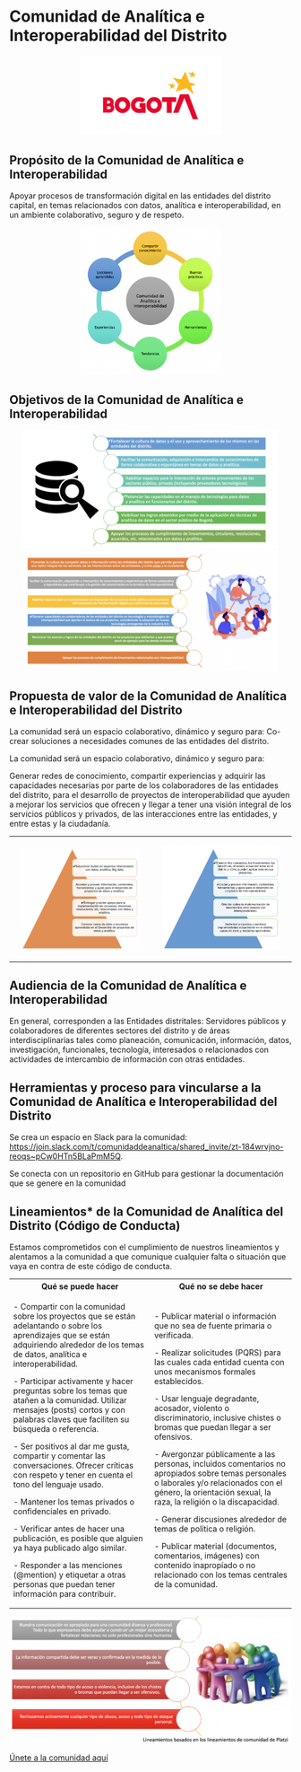 # Comunidad de Analítica e Interoperabilidad del Distrito
<p align="center">
    <img src='imagenes/logo-bogota.jpg' style="width:50%;text-align:center;" />
</p>

## Propósito de la Comunidad de Analítica e Interoperabilidad
Apoyar procesos de transformación digital en las entidades del distrito capital, en temas relacionados con datos, analítica e interoperabilidad, en un ambiente colaborativo, seguro y de respeto.
<p align="center">
    <img src='imagenes/proposito-comunidad.png' style="width:50%;text-align:center;" />
</p>

## Objetivos de la Comunidad de Analítica e Interoperabilidad
<p align="center">
    <img src='imagenes/objetivo-comunidad-1.png' style="width:90%;text-align:center;" />
    <img src='imagenes/objetivo-comunidad-2.png' style="width:90%;text-align:center;" />
</p>

## Propuesta de valor de la Comunidad de Analítica e Interoperabilidad del Distrito
La comunidad será un espacio colaborativo, dinámico y seguro para:
Co-crear soluciones a necesidades comunes de las entidades del distrito.

La comunidad será un espacio colaborativo, dinámico y seguro para:

Generar redes de conocimiento, compartir experiencias y adquirir las capacidades necesarias por parte de los colaboradores de las entidades del distrito, para el desarrollo de proyectos de interoperabilidad que ayuden a mejorar los servicios que ofrecen y llegar a tener una visión integral de los servicios públicos y privados, de las interacciones entre las entidades, y entre estas y la ciudadanía.

<table style="border:none;">
    <tr>
        <td>
            <p align="center">
                <img src='imagenes/valor-1.png' style="width:90%;text-align:center;" />
            </p>
        </td>
        <td>
            <p align="center">
                <img src='imagenes/valor-2.png' style="width:90%;text-align:center;" />
            </p>
        </td>
    </tr>
</table>

## Audiencia de la Comunidad de Analítica e Interoperabilidad
En general, corresponden a las Entidades distritales: Servidores públicos y colaboradores de diferentes sectores del distrito y de áreas interdisciplinarias tales como planeación, comunicación, información, datos, investigación, funcionales, tecnología, interesados o relacionados con actividades de intercambio de información con otras entidades.
## Herramientas y proceso para vincularse a la Comunidad de Analítica e Interoperabilidad del Distrito 
Se crea un espacio en Slack para la comunidad:
https://join.slack.com/t/comunidaddeanaltica/shared_invite/zt-184wrvjno-reoqs~pCw0HTn5BLaPmM5Q.

Se conecta con un repositorio en GitHub para gestionar la documentación que se genere en la comunidad

## Lineamientos* de la Comunidad de Analítica del Distrito (Código de Conducta)
Estamos comprometidos con el cumplimiento de nuestros lineamientos y alentamos a la comunidad a que comunique cualquier falta o situación que vaya en contra de este código de conducta.

<table style="border:none;">
    <tr>
        <th>
            Qué se puede hacer
        </th>
        <th>
            Qué no se debe hacer
        </th>
    </tr>
    <tr>
        <td>
            <p>- Compartir con la comunidad sobre los proyectos que se están adelantando o sobre los aprendizajes que se están adquiriendo alrededor de los temas de datos, analítica e interoperabilidad.</p>
            <p>- Participar activamente y hacer preguntas sobre los temas que atañen a la comunidad.  
            Utilizar mensajes (posts) cortos y con palabras claves que faciliten su búsqueda o referencia.</p>
            <p>- Ser positivos al dar me gusta, compartir y comentar las conversaciones. Ofrecer críticas con respeto y tener en cuenta el tono del lenguaje usado. </p>
            <p>- Mantener los temas privados o confidenciales en privado.</p>
            <p>- Verificar antes de hacer una publicación, es posible que alguien ya haya publicado algo similar.</p>
            <p>- Responder a las menciones (@mention) y etiquetar a otras personas que puedan tener información para contribuir.</p>
        </td>
        <td>
            <p>- Publicar material o información que no sea de fuente primaria o verificada.</p>
            <p>- Realizar solicitudes (PQRS) para las cuales cada entidad cuenta con unos mecanismos formales establecidos.</p>
            <p>- Usar lenguaje degradante, acosador, violento o discriminatorio, inclusive chistes o bromas que puedan llegar a ser ofensivos.</p> 
            <p>- Avergonzar públicamente a las personas, incluidos comentarios no apropiados sobre temas personales o laborales y/o relacionados con el género, la orientación sexual, la raza, la religión o la discapacidad.</p>
            <p>- Generar discusiones alrededor de temas de política o religión.</p>
            <p>- Publicar material (documentos, comentarios, imágenes) con contenido inapropiado o no relacionado con los temas centrales de la comunidad.</p>
        </td>
    </tr>
</table>

<img src='imagenes/lineamientos-1.png' />

[Únete a la comunidad aquí](https://join.slack.com/t/comunidaddeanaltica/shared_invite/zt-184wrvjno-reoqs~pCw0HTn5BLaPmM5Q)